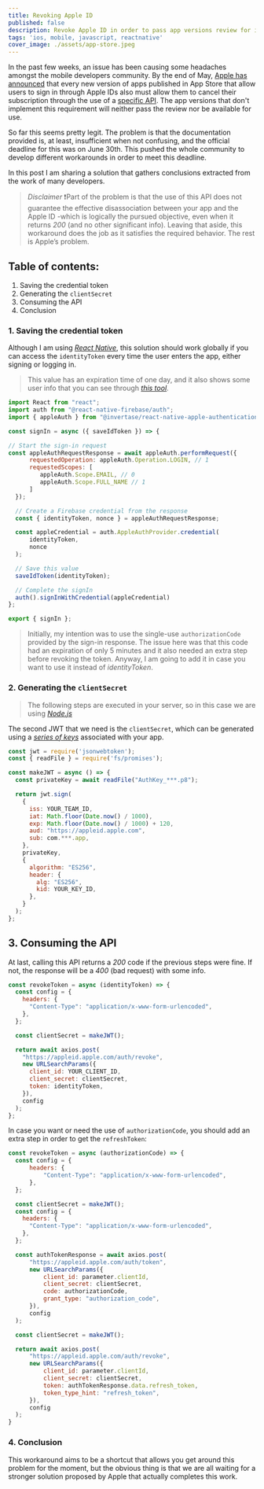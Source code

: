 ```yaml
---
title: Revoking Apple ID
published: false
description: Revoke Apple ID in order to pass app versions review for iOS
tags: 'ios, mobile, javascript, reactnative'
cover_image: ./assets/app-store.jpeg
---
```


In the past few weeks, an issue has been causing some headaches amongst the mobile developers community. By the end of May, [Apple has announced](https://developer.apple.com/news/?id=12m75xbj) that every new version of apps published in App Store that allow users to sign in through Apple IDs also must allow them to cancel their subscription through the use of a [specific API](https://developer.apple.com/documentation/sign_in_with_apple/revoke_tokens). The app versions that don't implement this requirement will neither pass the review nor be available for use.

So far this seems pretty legit. The problem is that the documentation provided is, at least, insufficient when not confusing, and the official deadline for this was on June 30th. This pushed the whole community to develop different workarounds in order to meet this deadline.

In this post I am sharing a solution that gathers conclusions extracted from the work of many developers.

> _Disclaimer_
> ❗Part of the problem is that the use of this API does not guarantee the effective disassociation between your app and the Apple ID -which is logically the pursued objective, even when it returns _200_ (and no other significant info). Leaving that aside, this workaround does the job as it satisfies the required behavior. The rest is Apple’s problem.

## Table of contents:

1. Saving the credential token
2. Generating the `clientSecret`
3. Consuming the API
4. Conclusion

### 1. Saving the credential token

Although I am using [_React Native_](https://reactnative.dev), this solution should work globally if you can access the `identityToken` every time the user enters the app, either signing or logging in.
> This value has an expiration time of one day, and it also shows some user info that you can see through [_this tool_](https://jwt.io).

```javascript
import React from "react";
import auth from "@react-native-firebase/auth";
import { appleAuth } from "@invertase/react-native-apple-authentication";

const signIn = async ({ saveIdToken }) => {

// Start the sign-in request
const appleAuthRequestResponse = await appleAuth.performRequest({
      requestedOperation: appleAuth.Operation.LOGIN, // 1
      requestedScopes: [
         appleAuth.Scope.EMAIL, // 0
         appleAuth.Scope.FULL_NAME // 1
      ]
  });

  // Create a Firebase credential from the response
  const { identityToken, nonce } = appleAuthRequestResponse;

  const appleCredential = auth.AppleAuthProvider.credential(
      identityToken,
      nonce
  );

  // Save this value
  saveIdToken(identityToken);

  // Complete the signIn
  auth().signInWithCredential(appleCredential)
};

export { signIn };
```

> Initially, my intention was to use the single-use `authorizationCode` provided by the sign-in response. The issue here was that this code had an expiration of only 5 minutes and it also needed an extra step before revoking the token. Anyway, I am going to add it in case you want to use it instead of _identityToken_.

### 2. Generating the `clientSecret`

> The following steps are executed in your server, so in this case we are using [_Node.js_](https://nodejs.org/en/)

The second JWT that we need is the `clientSecret`, which can be generated using a [_series of keys_](https://github.com/jooyoungho/apple-token-revoke-in-firebase/issues/1#issuecomment-1163098500) associated with your app.

```javascript
const jwt = require('jsonwebtoken');
const { readFile } = require('fs/promises');

const makeJWT = async () => {
  const privateKey = await readFile("AuthKey_***.p8");

  return jwt.sign(
    {
      iss: YOUR_TEAM_ID,
      iat: Math.floor(Date.now() / 1000),
      exp: Math.floor(Date.now() / 1000) + 120,
      aud: "https://appleid.apple.com",
      sub: com.***.app,
    },
    privateKey,
    {
      algorithm: "ES256",
      header: {
        alg: "ES256",
        kid: YOUR_KEY_ID,
      },
    }
  );
};
```

## 3. Consuming the API

At last, calling this API returns a _200_ code if the previous steps were fine. If not, the response will be a _400_ (bad request) with some info.

```javascript
const revokeToken = async (identityToken) => {
  const config = {
    headers: {
      "Content-Type": "application/x-www-form-urlencoded",
    },
  };

  const clientSecret = makeJWT();

  return await axios.post(
    "https://appleid.apple.com/auth/revoke",
    new URLSearchParams({
      client_id: YOUR_CLIENT_ID,
      client_secret: clientSecret,
      token: identityToken,
    }),
    config
  );
};
```

In case you want or need the use of `authorizationCode`, you should add an extra step in order to get the `refreshToken`:

```javascript
const revokeToken = async (authorizationCode) => {
  const config = {
      headers: {
          "Content-Type": "application/x-www-form-urlencoded",
      },
  };

  const clientSecret = makeJWT();
  const config = {
    headers: {
      "Content-Type": "application/x-www-form-urlencoded",
    },
  };

  const authTokenResponse = await axios.post(
      "https://appleid.apple.com/auth/token",
      new URLSearchParams({
          client_id: parameter.clientId,
          client_secret: clientSecret,
          code: authorizationCode,
          grant_type: "authorization_code",
      }),
      config
  );

  const clientSecret = makeJWT();

  return await axios.post(
      "https://appleid.apple.com/auth/revoke",
      new URLSearchParams({
          client_id: parameter.clientId,
          client_secret: clientSecret,
          token: authTokenResponse.data.refresh_token,
          token_type_hint: "refresh_token",
      }),
      config
  );
}
```

### 4. Conclusion

This workaround aims to be a shortcut that allows you get around this problem for the moment, but the obvious thing is that we are all waiting for a stronger solution proposed by Apple that actually completes this work.
